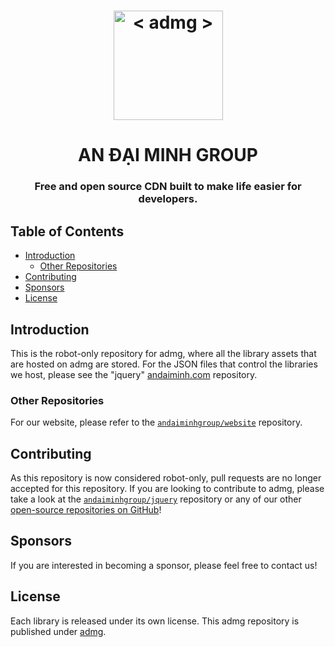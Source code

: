 
<h1 align="center">
    <a href="https://www.andaiminh.com/"><img src="https://avatars.githubusercontent.com/u/72484357?s=48&v=4" width="175px" alt="< admg >"></a>
</h1>
<h1 align="center">AN ĐẠI MINH GROUP</h1>

<h3 align="center">Free and open source CDN built to make life easier for developers.</h3>

## Table of Contents

* [Introduction](#introduction)
  * [Other Repositories](#other-repositories)
* [Contributing](#contributing)
* [Sponsors](#sponsors)
* [License](#license)

## Introduction

This is the robot-only repository for admg, where all the library assets that are hosted on admg are stored. For the JSON files that control the libraries we host, please see the "jquery" [andaiminh.com](https://www.andaiminh.com/) repository.

### Other Repositories

For our website, please refer to the [`andaiminhgroup/website`](https://github.com/andaiminhgroup/website) repository.

## Contributing

As this repository is now considered robot-only, pull requests are no longer accepted for this repository. If you are looking to contribute to admg, please take a look at the [`andaiminhgroup/jquery`](https://github.com/andaiminhgroup/jquery/) repository or any of our other [open-source repositories on GitHub](https://github.com/andaiminhgroup/)!

## Sponsors


If you are interested in becoming a sponsor, please feel free to contact us!

## License

Each library is released under its own license. This admg repository is published under [admg](LICENSE).
